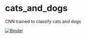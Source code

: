 # cats_and_dogs
CNN trained to classify cats and dogs

[![Binder](https://mybinder.org/badge_logo.svg)](https://mybinder.org/v2/gh/mba15mma/cats_and_dogs/main?filepath=ConvNet.ipynb)
